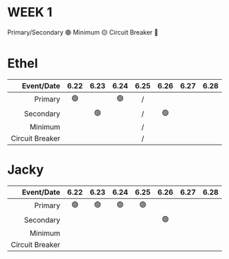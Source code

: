 # WEEK 1 

Primary/Secondary 🟢
Minimum 🟡
Circuit Breaker 🔴
# Ethel
Event/Date|6.22|6.23|6.24|6.25|6.26|6.27|6.28
--:|:--:|:--:|:--:|:--:|:--:|:--:|:--:|
Primary|🟢||🟢|/|
Secondary| |🟢||/|🟢|
Minimum||||/|
Circuit Breaker||||/|

# Jacky
Event/Date|6.22|6.23|6.24|6.25|6.26|6.27|6.28
--:|:--:|:--:|:--:|:--:|:--:|:--:|:--:|
Primary|🟢|🟢|🟢|🟢|
Secondary|||||🟢
Minimum|
Circuit Breaker|
